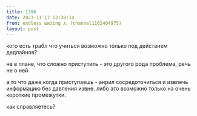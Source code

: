 ```yaml
---
title: 1396
date: 2023-11-17 13:38:14
from: endless шизing ⍼ (channel1162404975)
layout: post
---
```


кого есть трабл что учиться возможно только под действием дедлайнов? 

не в плане, что сложно приступить - это другого рода проблема, речь не о ней

а то что даже когда приступаешь - анрил сосредоточиться и извлечь информацию без давления извне. либо это возможно только на очень короткие промежутки.

как справляетесь?
